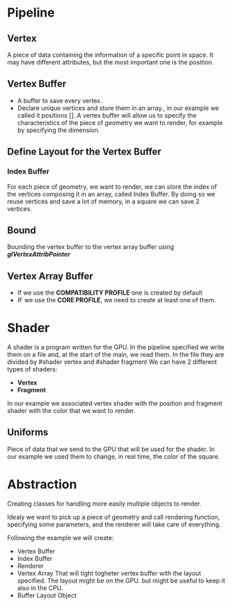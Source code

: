 # **Pipeline**
## **Vertex**
A piece of data containing the information of a specific point in space. It may have different attributes, but the most important one is the position.
## **Vertex Buffer** 
- A buffer to save every vertex.
- Declare unique vertices and store them in an array., in our example we called it positions []. A vertex buffer will allow us to specify the characteristics of the piece of geometry we want to render, for example by specifying the dimension.
## **Define Layout for the Vertex Buffer**
###	**Index Buffer**
For each piece of geometry, we want to render, we can store the index of the vertices composing it in an array, called Index Buffer. By doing so we reuse vertices and save a lot of memory, in a square we can save 2 vertices.
## **Bound** 
Bounding the vertex buffer to the vertex array buffer using ***glVertexAttribPointer***
##	**Vertex Array Buffer** 
-	If we use the **COMPATIBILITY PROFILE** one is created by default
-	IF we use the **CORE PROFILE**, we need to create at least one of them.



# **Shader**
A shader is a program written for the GPU. 
In the pipeline specified we write them on a file and, at the start of the main, we read them. In the file they are divided by #shader vertex and #shader fragment
We can have 2 different types of shaders:
-	**Vertex**
-	**Fragment**

In our example we associated vertex shader with the position and fragment shader with the color that we want to render.

## **Uniforms**
Piece of data that we send to the GPU that will be used for the shader. In our example we used them to change, in real time, the color of the square.



# **Abstraction**

Creating classes for handling more easily multiple objects to render.

Idealy we want to pick up a piece of geometry and call rendering function, specifying some parameters, and the renderer will take care of everything.

Following the example we will create:

- Vertex Buffer
- Index Buffer
- Renderer
- Vertex Array
    That will tight togheter vertex buffer with the layout specified.
    The layout might be on the GPU. but might be useful to keep it also in the CPU.
- Buffer Layout Object

